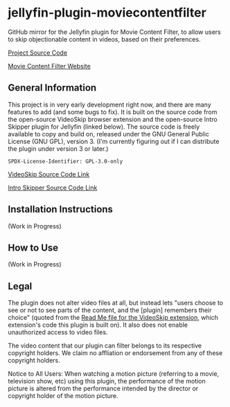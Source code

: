 # jellyfin-plugin-moviecontentfilter

GitHub mirror for the Jellyfin plugin for Movie Content Filter, to allow users to skip objectionable content in videos, based on their preferences.

[Project Source Code](https://codeberg.org/jacobwillden/jellyfin-plugin-moviecontentfilter)

[Movie Content Filter Website](https://www.moviecontentfilter.com/)

## General Information

This project is in very early development right now, and there are many features to add (and some bugs to fix). It is built on the source code from the open-source VideoSkip browser extension and the open-source Intro Skipper plugin for Jellyfin (linked below). The source code is freely available to copy and build on, released under the GNU General Public License (GNU GPL), version 3. (I'm currently figuring out if I can distribute the plugin under version 3 or later.)

`SPDX-License-Identifier: GPL-3.0-only`

[VideoSkip Source Code Link](https://github.com/fruiz500/VideoSkip-extension/)

[Intro Skipper Source Code Link](https://github.com/ConfusedPolarBear/intro-skipper)

## Installation Instructions

(Work in Progress)

## How to Use

(Work in Progress)

## Legal

The plugin does not alter video files at all, but instead lets "users choose to see or not to see parts of the content, and the [plugin] remembers their choice" (quoted from the [Read Me file for the VideoSkip extension](https://github.com/fruiz500/VideoSkip-extension/blob/master/README.md), which extension's code this plugin is built on). It also does not enable unauthorized access to video files.

The video content that our plugin can filter belongs to its respective copyright holders. We claim no affliation or endorsement from any of these copyright holders.

Notice to All Users: When watching a motion picture (referring to a movie, television show, etc) using this plugin, the performance of the motion picture is altered from the performance intended by the director or copyright holder of the motion picture.
